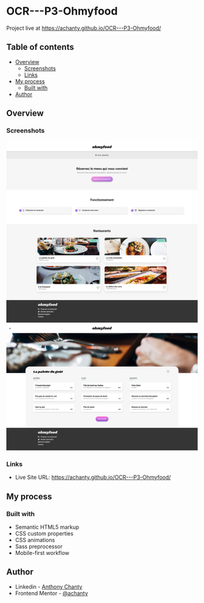 # OCR---P3-Ohmyfood
Project live at https://achanty.github.io/OCR---P3-Ohmyfood/

## Table of contents

-  [Overview](#overview)
   -  [Screenshots](#screenshots)
   -  [Links](#links)
-  [My process](#my-process)
   -  [Built with](#built-with)
-  [Author](#author)

## Overview

### Screenshots

![](./images/screenshot1.png)
![](./images/screenshot2.png)

### Links

-  Live Site URL: https://achanty.github.io/OCR---P3-Ohmyfood/

## My process

### Built with

-  Semantic HTML5 markup
-  CSS custom properties
-  CSS animations
-  Sass preprocessor
-  Mobile-first workflow

## Author

-  Linkedin - [Anthony Chanty](https://www.linkedin.com/in/anthony-c-a925a6172/)
-  Frontend Mentor - [@achanty](https://www.frontendmentor.io/profile/AChanty)
